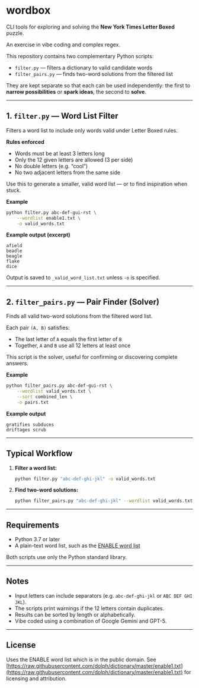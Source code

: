 
# wordbox

CLI tools for exploring and solving the **New York Times Letter Boxed** puzzle.

An exercise in vibe coding and complex regex.

This repository contains two complementary Python scripts:

* `filter.py` — filters a dictionary to valid candidate words
* `filter_pairs.py` — finds two-word solutions from the filtered list

They are kept separate so that each can be used independently:
the first to **narrow possibilities** or **spark ideas**, the second to **solve**.

---

## 1. `filter.py` — Word List Filter

Filters a word list to include only words valid under Letter Boxed rules.

**Rules enforced**

* Words must be at least 3 letters long
* Only the 12 given letters are allowed (3 per side)
* No double letters (e.g. “cool”)
* No two adjacent letters from the same side

Use this to generate a smaller, valid word list — or to find inspiration when stuck.

**Example**

```bash
python filter.py abc-def-gui-rst \
    --wordlist enable1.txt \
    -o valid_words.txt
```

**Example output (excerpt)**

```
afield
beadle
beagle
flake
dice
```

Output is saved to `_valid_word_list.txt` unless `-o` is specified.

---

## 2. `filter_pairs.py` — Pair Finder (Solver)

Finds all valid two-word solutions from the filtered word list.

Each pair `(A, B)` satisfies:

* The last letter of `A` equals the first letter of `B`
* Together, `A` and `B` use all 12 letters at least once

This script is the solver, useful for confirming or discovering complete answers.

**Example**

```bash
python filter_pairs.py abc-def-gui-rst \
    --wordlist valid_words.txt \
    --sort combined_len \
    -o pairs.txt
```

**Example output**

```
gratifies subduces
driftages scrub
```

---

## Typical Workflow

1. **Filter a word list:**

   ```bash
   python filter.py "abc-def-ghi-jkl" -o valid_words.txt
   ```
2. **Find two-word solutions:**

   ```bash
   python filter_pairs.py "abc-def-ghi-jkl" --wordlist valid_words.txt
   ```

---

## Requirements

* Python 3.7 or later
* A plain-text word list, such as the [ENABLE word list](https://raw.githubusercontent.com/dolph/dictionary/master/enable1.txt)

Both scripts use only the Python standard library.

---

## Notes

* Input letters can include separators (e.g. `abc-def-ghi-jkl` or `ABC DEF GHI JKL`).
* The scripts print warnings if the 12 letters contain duplicates.
* Results can be sorted by length or alphabetically.
* Vibe coded using a combination of Google Gemini and GPT-5.

---

## License

Uses the ENABLE word list which is in the public domain.
See [https://raw.githubusercontent.com/dolph/dictionary/master/enable1.txt](https://raw.githubusercontent.com/dolph/dictionary/master/enable1.txt) for licensing and attribution.

